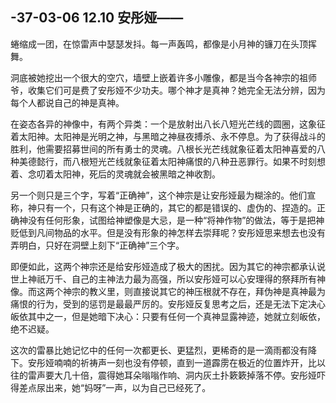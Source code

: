 ## -37-03-06 12.10 安彤娅——

蜷缩成一团，在惊雷声中瑟瑟发抖。每一声轰鸣，都像是小月神的镰刀在头顶挥舞。

洞底被她挖出一个很大的空穴，墙壁上嵌着许多小雕像，都是当今各神宗的祖师爷，收集它们可是费了安彤娅不少功夫。哪个神才是真神？她完全无法分辨，因为每个人都说自己的神是真神。

在姿态各异的神像中，有两个异类：一个是放射出八长八短光芒线的圆圈，这象征着太阳神。太阳神是光明之神，与黑暗之神昼夜搏杀、永不停息。为了获得战斗的胜利，他需要招募世间的所有勇士的灵魂。八根长光芒线就象征着太阳神喜爱的八种美德懿行，而八根短光芒线就象征着太阳神痛恨的八种丑恶罪行。如果不时刻想着、念叨着太阳神，死后的灵魂就会被黑暗之神收割。

另一个则只是三个字，写着“正确神”，这个神宗是让安彤娅最为糊涂的。他们宣称，神只有一个，只有这个神是正确的，其它的都是错误的、虚伪的、捏造的。正确神没有任何形象，试图给神塑像是大忌，是一种“将神作物”的做法，等于是把神贬低到凡间物品的水平。但是没有形象的神怎样去崇拜呢？安彤娅思来想去也没有弄明白，只好在洞壁上刻下“正确神”三个字。

即便如此，这两个神宗还是给安彤娅造成了极大的困扰。因为其它的神宗都承认说世上神祇万千、自己的主神法力最为高强，所以安彤娅可以心安理得的祭拜所有神像。而这两个神宗的教义里，则直接说其它的神压根就不存在，拜伪神是真神最为痛恨的行为，受到的惩罚是最最严厉的。安彤娅反复思考之后，还是无法下定决心皈依其中之一，但是她暗下决心：只要有任何一个真神显露神迹，她就立刻皈依，绝不迟疑。

这次的雷暴比她记忆中的任何一次都更长、更猛烈，更稀奇的是一滴雨都没有降下。安彤娅喃喃的祈祷声一刻也没有停顿，直到一道霹雳在极近的位置炸开，比以往的雷声要大几十倍，震得她耳朵嗡嗡作响、洞内灰土扑簌簌掉落不停。安彤娅吓得差点尿出来，她“妈呀”一声，以为自己已经死了。

